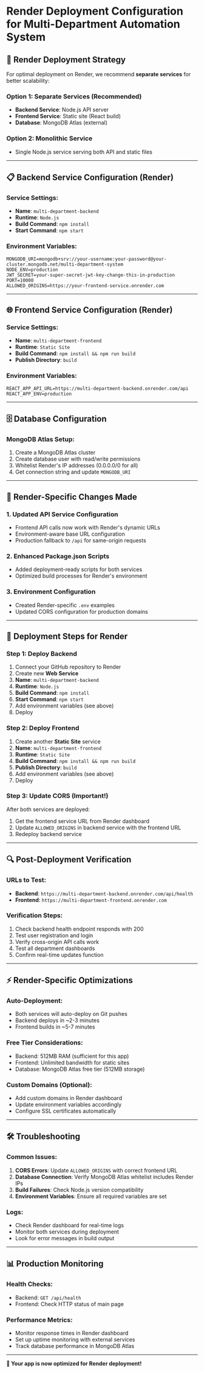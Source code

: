 # Render Deployment Configuration for Multi-Department Automation System

## 🚀 Render Deployment Strategy

For optimal deployment on Render, we recommend **separate services** for better scalability:

### Option 1: Separate Services (Recommended)
- **Backend Service**: Node.js API server
- **Frontend Service**: Static site (React build)
- **Database**: MongoDB Atlas (external)

### Option 2: Monolithic Service
- Single Node.js service serving both API and static files

---

## 📋 Backend Service Configuration (Render)

### **Service Settings:**
- **Name**: `multi-department-backend`
- **Runtime**: `Node.js`
- **Build Command**: `npm install`
- **Start Command**: `npm start`

### **Environment Variables:**
```env
MONGODB_URI=mongodb+srv://your-username:your-password@your-cluster.mongodb.net/multi-department-system
NODE_ENV=production
JWT_SECRET=your-super-secret-jwt-key-change-this-in-production
PORT=10000
ALLOWED_ORIGINS=https://your-frontend-service.onrender.com
```

---

## 🌐 Frontend Service Configuration (Render)

### **Service Settings:**
- **Name**: `multi-department-frontend`
- **Runtime**: `Static Site`
- **Build Command**: `npm install && npm run build`
- **Publish Directory**: `build`

### **Environment Variables:**
```env
REACT_APP_API_URL=https://multi-department-backend.onrender.com/api
REACT_APP_ENV=production
```

---

## 🗄️ Database Configuration

### **MongoDB Atlas Setup:**
1. Create a MongoDB Atlas cluster
2. Create database user with read/write permissions
3. Whitelist Render's IP addresses (0.0.0.0/0 for all)
4. Get connection string and update `MONGODB_URI`

---

## 🔧 Render-Specific Changes Made

### **1. Updated API Service Configuration**
- Frontend API calls now work with Render's dynamic URLs
- Environment-aware base URL configuration
- Production fallback to `/api` for same-origin requests

### **2. Enhanced Package.json Scripts**
- Added deployment-ready scripts for both services
- Optimized build processes for Render's environment

### **3. Environment Configuration**
- Created Render-specific `.env` examples
- Updated CORS configuration for production domains

---

## 📝 Deployment Steps for Render

### **Step 1: Deploy Backend**
1. Connect your GitHub repository to Render
2. Create new **Web Service**
3. **Name**: `multi-department-backend`
4. **Runtime**: `Node.js`
5. **Build Command**: `npm install`
6. **Start Command**: `npm start`
7. Add environment variables (see above)
8. Deploy

### **Step 2: Deploy Frontend**
1. Create another **Static Site** service
2. **Name**: `multi-department-frontend`
3. **Runtime**: `Static Site`
4. **Build Command**: `npm install && npm run build`
5. **Publish Directory**: `build`
6. Add environment variables (see above)
7. Deploy

### **Step 3: Update CORS (Important!)**
After both services are deployed:
1. Get the frontend service URL from Render dashboard
2. Update `ALLOWED_ORIGINS` in backend service with the frontend URL
3. Redeploy backend service

---

## 🔍 Post-Deployment Verification

### **URLs to Test:**
- **Backend**: `https://multi-department-backend.onrender.com/api/health`
- **Frontend**: `https://multi-department-frontend.onrender.com`

### **Verification Steps:**
1. Check backend health endpoint responds with 200
2. Test user registration and login
3. Verify cross-origin API calls work
4. Test all department dashboards
5. Confirm real-time updates function

---

## ⚡ Render-Specific Optimizations

### **Auto-Deployment:**
- Both services will auto-deploy on Git pushes
- Backend deploys in ~2-3 minutes
- Frontend builds in ~5-7 minutes

### **Free Tier Considerations:**
- Backend: 512MB RAM (sufficient for this app)
- Frontend: Unlimited bandwidth for static sites
- Database: MongoDB Atlas free tier (512MB storage)

### **Custom Domains (Optional):**
- Add custom domains in Render dashboard
- Update environment variables accordingly
- Configure SSL certificates automatically

---

## 🛠️ Troubleshooting

### **Common Issues:**
1. **CORS Errors**: Update `ALLOWED_ORIGINS` with correct frontend URL
2. **Database Connection**: Verify MongoDB Atlas whitelist includes Render IPs
3. **Build Failures**: Check Node.js version compatibility
4. **Environment Variables**: Ensure all required variables are set

### **Logs:**
- Check Render dashboard for real-time logs
- Monitor both services during deployment
- Look for error messages in build output

---

## 📊 Production Monitoring

### **Health Checks:**
- Backend: `GET /api/health`
- Frontend: Check HTTP status of main page

### **Performance Metrics:**
- Monitor response times in Render dashboard
- Set up uptime monitoring with external services
- Track database performance in MongoDB Atlas

---

**🎯 Your app is now optimized for Render deployment!**
